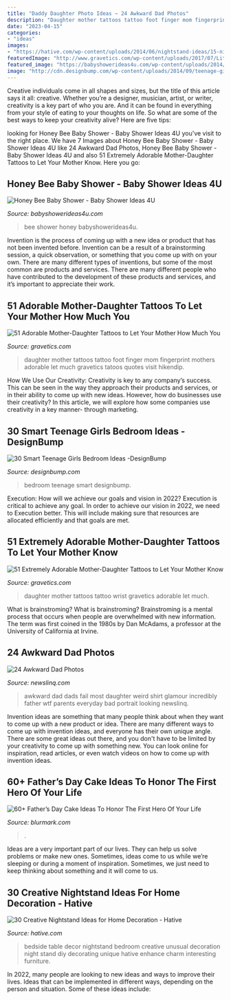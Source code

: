 ```yaml
---
title: "Daddy Daughter Photo Ideas ~ 24 Awkward Dad Photos"
description: "Daughter mother tattoos tattoo foot finger mom fingerprint mothers adorable let much gravetics tatoos quotes visit hikendip"
date: "2023-04-15"
categories:
- "ideas"
images:
- "https://hative.com/wp-content/uploads/2014/06/nightstand-ideas/15-night-stand-ideas.jpg"
featuredImage: "http://www.gravetics.com/wp-content/uploads/2017/07/Little-Tattoo-On-Wrist.jpg"
featured_image: "https://babyshowerideas4u.com/wp-content/uploads/2014/02/bee-10.jpg"
image: "http://cdn.designbump.com/wp-content/uploads/2014/09/teenage-girl-bedroom-ideaas-021.jpg"
---
```



Creative individuals come in all shapes and sizes, but the title of this article says it all: creative. Whether you’re a designer, musician, artist, or writer, creativity is a key part of who you are. And it can be found in everything from your style of eating to your thoughts on life. So what are some of the best ways to keep your creativity alive? Here are five tips: 

	

		
looking for Honey Bee Baby Shower - Baby Shower Ideas 4U you've visit to the right place. We have 7 Images about Honey Bee Baby Shower - Baby Shower Ideas 4U like 24 Awkward Dad Photos, Honey Bee Baby Shower - Baby Shower Ideas 4U and also 51 Extremely Adorable Mother-Daughter Tattoos to Let Your Mother Know. Here you go:
		
    
## Honey Bee Baby Shower - Baby Shower Ideas 4U

<img loading=lazy src="https://babyshowerideas4u.com/wp-content/uploads/2014/02/bee-10.jpg" onerror="this.onerror=null;this.src='https://tse3.mm.bing.net/th?id=OIP.TMPQnCGzcFiZqD8_Xo5_SQHaLH&amp;pid=15.1';" alt="Honey Bee Baby Shower - Baby Shower Ideas 4U">

_Source: babyshowerideas4u.com_

>bee shower honey babyshowerideas4u. 

	

Invention is the process of coming up with a new idea or product that has not been invented before. Invention can be a result of a brainstorming session, a quick observation, or something that you come up with on your own. There are many different types of inventions, but some of the most common are products and services. There are many different people who have contributed to the development of these products and services, and it’s important to appreciate their work.

    
## 51 Adorable Mother-Daughter Tattoos To Let Your Mother How Much You

<img loading=lazy src="https://www.gravetics.com/wp-content/uploads/2017/07/Finger-Print-Mother-Daughter-Tattoo-On-Foot.jpg" onerror="this.onerror=null;this.src='https://tse4.mm.bing.net/th?id=OIP.--J0rJrQbl25hTZPZe1DJQHaHa&amp;pid=15.1';" alt="51 Adorable Mother-Daughter Tattoos to Let Your Mother How Much You">

_Source: gravetics.com_

>daughter mother tattoos tattoo foot finger mom fingerprint mothers adorable let much gravetics tatoos quotes visit hikendip. 

	

How We Use Our Creativity:
Creativity is key to any company’s success. This can be seen in the way they approach their products and services, or in their ability to come up with new ideas. However, how do businesses use their creativity? In this article, we will explore how some companies use creativity in a key manner- through marketing.

    
## 30 Smart Teenage Girls Bedroom Ideas -DesignBump

<img loading=lazy src="http://cdn.designbump.com/wp-content/uploads/2014/09/teenage-girl-bedroom-ideaas-021.jpg" onerror="this.onerror=null;this.src='https://tse1.mm.bing.net/th?id=OIP.FQBgBMBvWRfQuM43jNJgswHaLH&amp;pid=15.1';" alt="30 Smart Teenage Girls Bedroom Ideas -DesignBump">

_Source: designbump.com_

>bedroom teenage smart designbump. 

	

Execution: How will we achieve our goals and vision in 2022?
Execution is critical to achieve any goal. In order to achieve our vision in 2022, we need to Execution better. This will include making sure that resources are allocated efficiently and that goals are met.

    
## 51 Extremely Adorable Mother-Daughter Tattoos To Let Your Mother Know

<img loading=lazy src="http://www.gravetics.com/wp-content/uploads/2017/07/Little-Tattoo-On-Wrist.jpg" onerror="this.onerror=null;this.src='https://tse1.mm.bing.net/th?id=OIP.uNVGALFj5TsxN5dKb1VeZQHaJ4&amp;pid=15.1';" alt="51 Extremely Adorable Mother-Daughter Tattoos to Let Your Mother Know">

_Source: gravetics.com_

>daughter mother tattoos tattoo wrist gravetics adorable let much. 

	

What is brainstroming?
What is brainstroming? Brainstroming is a mental process that occurs when people are overwhelmed with new information. The term was first coined in the 1980s by Dan McAdams, a professor at the University of California at Irvine.

    
## 24 Awkward Dad Photos

<img loading=lazy src="https://www.newslinq.com/wp-content/uploads/2014/05/dad-shirt-fail.png" onerror="this.onerror=null;this.src='https://tse2.mm.bing.net/th?id=OIP.tpUCI-zaKiZtEBJ_PpUpwAAAAA&amp;pid=15.1';" alt="24 Awkward Dad Photos">

_Source: newslinq.com_

>awkward dad dads fail most daughter weird shirt glamour incredibly father wtf parents everyday bad portrait looking newslinq. 

	

Invention ideas are something that many people think about when they want to come up with a new product or idea. There are many different ways to come up with invention ideas, and everyone has their own unique angle. There are some great ideas out there, and you don't have to be limited by your creativity to come up with something new. You can look online for inspiration, read articles, or even watch videos on how to come up with invention ideas.

    
## 60+ Father’s Day Cake Ideas To Honor The First Hero Of Your Life

<img loading=lazy src="https://www.blurmark.com/wp-content/uploads/2017/05/Awesome-Cake-Idea.jpg" onerror="this.onerror=null;this.src='https://tse1.mm.bing.net/th?id=OIP.XKmEqGihg-tnqt3b0wJfbQHaJ4&amp;pid=15.1';" alt="60+ Father’s Day Cake Ideas To Honor The First Hero Of Your Life">

_Source: blurmark.com_

>. 

	

Ideas are a very important part of our lives. They can help us solve problems or make new ones. Sometimes, ideas come to us while we’re sleeping or during a moment of inspiration. Sometimes, we just need to keep thinking about something and it will come to us.

    
## 30 Creative Nightstand Ideas For Home Decoration - Hative

<img loading=lazy src="https://hative.com/wp-content/uploads/2014/06/nightstand-ideas/15-night-stand-ideas.jpg" onerror="this.onerror=null;this.src='https://tse1.mm.bing.net/th?id=OIP.sadpRHro8Q_scDMErWC1GAHaJs&amp;pid=15.1';" alt="30 Creative Nightstand Ideas for Home Decoration - Hative">

_Source: hative.com_

>bedside table decor nightstand bedroom creative unusual decoration night stand diy decorating unique hative enhance charm interesting furniture. 

	

In 2022, many people are looking to new ideas and ways to improve their lives. Ideas that can be implemented in different ways, depending on the person and situation. Some of these ideas include: 

